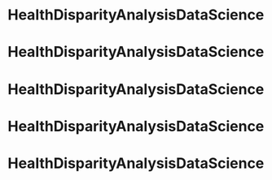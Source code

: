 # HealthDisparityAnalysisDataScience
# HealthDisparityAnalysisDataScience
# HealthDisparityAnalysisDataScience
# HealthDisparityAnalysisDataScience
# HealthDisparityAnalysisDataScience

